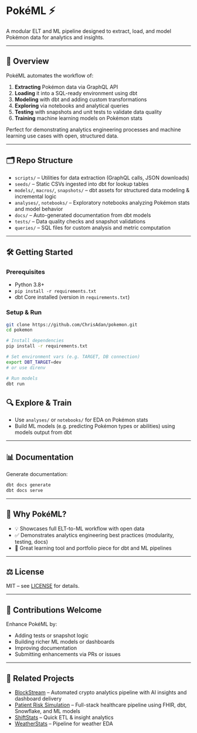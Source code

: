 # PokéML ⚡

A modular ELT and ML pipeline designed to extract, load, and model Pokémon data for analytics and insights.

---

## 🚀 Overview

PokéML automates the workflow of:

1. **Extracting** Pokémon data via GraphQL API  
2. **Loading** it into a SQL-ready environment using dbt  
3. **Modeling** with dbt and adding custom transformations  
4. **Exploring** via notebooks and analytical queries  
5. **Testing** with snapshots and unit tests to validate data quality  
6. **Training** machine learning models on Pokémon stats  

Perfect for demonstrating analytics engineering processes and machine learning use cases with open, structured data.

---

## 🗂️ Repo Structure

- `scripts/` – Utilities for data extraction (GraphQL calls, JSON downloads)  
- `seeds/` – Static CSVs ingested into dbt for lookup tables  
- `models/`, `macros/`, `snapshots/` – dbt assets for structured data modeling & incremental logic  
- `analyses/`, `notebooks/` – Exploratory notebooks analyzing Pokémon stats and model behavior  
- `docs/` – Auto-generated documentation from dbt models  
- `tests/` – Data quality checks and snapshot validations  
- `queries/` – SQL files for custom analysis and metric computation  

---

## 🛠️ Getting Started

### Prerequisites

- Python 3.8+  
- `pip install -r requirements.txt`  
- dbt Core installed (version in `requirements.txt`)  

### Setup & Run

```bash
git clone https://github.com/ChrisAdan/pokemon.git
cd pokemon

# Install dependencies
pip install -r requirements.txt

# Set environment vars (e.g. TARGET, DB connection)
export DBT_TARGET=dev
# or use direnv

# Run models
dbt run
```
## 🔍 Explore & Train

- Use `analyses/` or `notebooks/` for EDA on Pokémon stats  
- Build ML models (e.g. predicting Pokémon types or abilities) using models output from dbt  

---

## 📊 Documentation

Generate documentation:

```bash
dbt docs generate  
dbt docs serve
```

---

## 📌 Why PokéML?

- 💡 Showcases full ELT-to-ML workflow with open data  
- ✅ Demonstrates analytics engineering best practices (modularity, testing, docs)  
- 🚀 Great learning tool and portfolio piece for dbt and ML pipelines  

---

## ⚖️ License

MIT – see [LICENSE](LICENSE) for details.

---

## 🙌 Contributions Welcome

Enhance PokéML by:

- Adding tests or snapshot logic  
- Building richer ML models or dashboards  
- Improving documentation  
- Submitting enhancements via PRs or issues  

---

## 🔗 Related Projects

- [BlockStream](https://github.com/ChrisAdan/blockstream) – Automated crypto analytics pipeline with AI insights and dashboard delivery  
- [Patient Risk Simulation](https://github.com/ChrisAdan/fhir) – Full-stack healthcare pipeline using FHIR, dbt, Snowflake, and ML models  
- [ShiftStats](https://github.com/ChrisAdan/shiftstats) – Quick ETL & insight analytics  
- [WeatherStats](https://github.com/ChrisAdan/weather_stats) – Pipeline for weather EDA  

